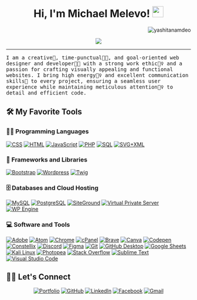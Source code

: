 <h1 align="center">
Hi, I'm Michael Melevo!
  <img src="https://media.giphy.com/media/hvRJCLFzcasrR4ia7z/giphy.gif" width="30"></h1>
 <img src="https://komarev.com/ghpvc/?username=yashitanamdeo&label=Profile%20Views&color=0e75b6&style=flat" align='right' alt="yashitanamdeo" />
<!--  <img src="https://gpvc.arturio.dev/yashitanamdeo" alt="Profile views" align='right'/> <a href="https://github.com/yashitanamdeo/yashitanamdeo/"> </a> update  -->

<br/>

<!-- Typing SVG by DenverCoder1 - https://github.com/DenverCoder1/readme-typing-svg -->
<p align="center">
  <a href="https://github.com/DenverCoder1/readme-typing-svg"><img src="https://readme-typing-svg.herokuapp.com?lines=Web%20Designer%20and%20%20developer;7%2B%20years%20of%20coding%20experience;Always%20learning%20new%20things&center=true&width=380&height=45"></a>
  
</p>

<hr/>
<samp>
I am a creative🎡, time-punctual👩‍🎓, and goal-oriented web designer and developer👩‍💻 with a strong work ethic🙇‍♀️ and a passion for crafting visually appealing and functional websites. I bring high energy🤹‍♀️ and excellent communication skills👐 to every project, ensuring a seamless user experience while maintaining meticulous attention🕵️‍♀️ to detail and efficient code.
</samp>

## 🛠️ My Favorite Tools

### 👨‍💻 Programming Languages

<p>
      <a href="https://github.com/search?q=user%3ADenverCoder1+language%3Acss"><img alt="CSS" src="https://img.shields.io/badge/CSS-1572B6.svg?logo=css3&logoColor=white"></a>
      <a href="https://github.com/search?q=user%3ADenverCoder1+language%3Ahtml"><img alt="HTML" src="https://img.shields.io/badge/HTML-E34F26.svg?logo=html5&logoColor=white"></a>
      <a href="https://github.com/search?q=user%3ADenverCoder1+language%3Ajavascript"><img alt="JavaScript" src="https://img.shields.io/badge/JavaScript-F7DF1E.svg?logo=javascript&logoColor=black"></a>
      <a href="https://github.com/search?q=user%3ADenverCoder1+language%3Aphp"><img alt="PHP" src="https://img.shields.io/badge/PHP-777BB4.svg?logo=php&logoColor=white"></a>
      <a href="https://github.com/search?q=user%3ADenverCoder1+language%3Asql"><img alt="SQL" src="https://custom-icon-badges.demolab.com/badge/SQL-025E8C.svg?logo=database&logoColor=white"></a>
      <a href="https://github.com/search?q=user%3ADenverCoder1+language%3Asvg"><img alt="SVG+XML" src="https://img.shields.io/badge/SVG%2BXML-e0982c.svg?logo=svg&logoColor=white"></a>
      

### 🧰 Frameworks and Libraries

<p>
      <a href="#"><img alt="Bootstrap" src="https://img.shields.io/badge/Bootstrap-7952B3.svg?logo=bootstrap&logoColor=white"></a>
      <a href="#"><img alt="Wordpress" src="https://img.shields.io/badge/Wordpress-21759B?logo=wordpress&logoColor=white"></a>
      <a href="#"><img alt="Twig" src ="https://img.shields.io/badge/Twig-4ea94b.svg?logo=twig&logoColor=white"></a>
</p>

### 🗄️ Databases and Cloud Hosting

<p>
      <a href="#"><img alt="MySQL" src="https://img.shields.io/badge/MySQL-00f.svg?logo=mysql&logoColor=white"></a>
      <a href="#"><img alt="PostgreSQL" src ="https://img.shields.io/badge/PostgreSQL-316192.svg?logo=postgresql&logoColor=white"></a>
      <a href="#"><img alt="SiteGround" src ="https://img.shields.io/badge/SiteGround-96cb4c.svg?logo=siteground&logoColor=white"></a>
      <a href="#"><img alt="Virtual Private Server" src="https://img.shields.io/badge/VPS-0081CB.svg?logo=Virtual%20Private%20Server&logoColor=white"></a>
      <a href="#"><img alt="WP Engine" src ="https://img.shields.io/badge/WPEngine-0ECAD4.svg?logo=wpengine&logoColor=white"></a>
</p>

### 💻 Software and Tools

<p>
    <a href="#"><img alt="Adobe" src="https://img.shields.io/badge/Adobe%20-%23FF0000.svg?logo=adobe&logoColor=white"></a>
    <a href="#"><img alt="Atom" src="https://img.shields.io/badge/Atom-3DDC84?logo=atom&logoColor=white"></a>
    <a href="#"><img alt="Chrome" src="https://img.shields.io/badge/Chrome-3DDC84?logo=google-chrome&logoColor=white"></a>
    <a href="#"><img alt="cPanel" src="https://img.shields.io/badge/cPanel-FF6F00.svg?logo=cPanel&logoColor=white"></a>
    <a href="#"><img alt="Brave" src="https://img.shields.io/badge/-Brave-FB542B?logo=brave&logoColor=white"></a>
	<a href="#"><img alt="Canva" src="https://img.shields.io/badge/Canva-07B9CE.svg?logo=canva&logoColor=white"></a>
    <a href="#"><img alt="Codepen" src="https://img.shields.io/badge/Codepen-000000.svg?logo=codepen&logoColor=white"></a>
    <a href="#"><img alt="Constellix" src="https://img.shields.io/badge/Constellix-0174c3.svg?logo=constellix&logoColor=white"></a>
    <a href="#"><img alt="Discord" src="https://img.shields.io/badge/-Discord-5865F2.svg?logo=discord&logoColor=white"></a>
	<a href="#"><img alt="Figma" src="https://img.shields.io/badge/-Figma-f24e1e.svg?logo=figma&logoColor=white"></a>
    <a href="#"><img alt="Git" src="https://img.shields.io/badge/Git-F05033.svg?logo=git&logoColor=white"></a>
      <a href="#"><img alt="GitHub Desktop" src="https://img.shields.io/badge/GitHub%20Desktop-8034A9.svg?logo=github&logoColor=white"></a>
    <a href="#"><img alt="Google Sheets" src="https://img.shields.io/badge/Google%20Sheets%20-%2334A853.svg?logo=google%20sheets&logoColor=white"></a>
    <a href="#"><img alt="Kali Linux" src="https://img.shields.io/badge/Kali%20Linux%20-0078d7.svg?logo=kali-linux&logoColor=white"></a>
    <a href="#"><img alt="Photopea" src="https://img.shields.io/badge/Photopea-18A497?logo=photopea&logoColor=white"></a>
    <a href="#"><img alt="Stack Overflow" src="https://img.shields.io/badge/-Stack%20Overflow-FE7A16?logo=stack-overflow&logoColor=white"></a>
    <a href="#"><img alt="Sublime Text" src="https://img.shields.io/badge/-Sublime%20Text-302E31?logo=sublime-text&logoColor=white"></a>
    <a href="#"><img alt="Visual Studio Code" src="https://img.shields.io/badge/Visual%20Studio%20Code-0078d7.svg?logo=visual-studio-code&logoColor=white"></a>
</p>

## 🙋‍♀️ Let's Connect

<p align="center">
	<a href="https://michaelmelevo.github.io/" target="_blank"><img src="https://img.icons8.com/bubbles/50/000000/web.png" alt="Portfolio"/></a>
	<a href="https://github.com/michaelmelevo" target="_blank"><img src="https://img.icons8.com/bubbles/50/000000/github.png" alt="GitHub"/></a>
	<a href="https://www.linkedin.com/in/michaelmelevo/" target="_blank"><img src="https://img.icons8.com/bubbles/50/000000/linkedin.png" alt="LinkedIn"/></a>
	<a href="https://www.facebook.com/michael.gomez.melevo.30/" target="_blank"><img src="https://img.icons8.com/bubbles/50/000000/facebook-new.png" alt="Facebook"/></a>
	<!-- <a href="https://www.instagram.com/" target="_blank"><img src="https://img.icons8.com/bubbles/50/000000/instagram.png" alt="Instagram"/></a> -->
	<a href="mailto:michaelgmelevo@gmail.com" target="_blank"><img src="https://img.icons8.com/bubbles/50/000000/gmail.png" alt="Gmail"/></a>
</p>

